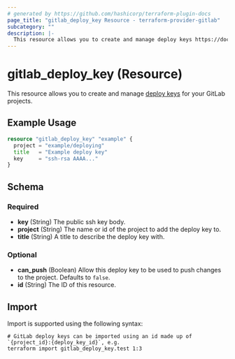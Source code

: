 ```yaml
---
# generated by https://github.com/hashicorp/terraform-plugin-docs
page_title: "gitlab_deploy_key Resource - terraform-provider-gitlab"
subcategory: ""
description: |-
  This resource allows you to create and manage deploy keys https://docs.gitlab.com/ee/user/project/deploy_keys/ for your GitLab projects.
---
```


# gitlab_deploy_key (Resource)

This resource allows you to create and manage [deploy keys](https://docs.gitlab.com/ee/user/project/deploy_keys/) for your GitLab projects.

## Example Usage

```terraform
resource "gitlab_deploy_key" "example" {
  project = "example/deploying"
  title   = "Example deploy key"
  key     = "ssh-rsa AAAA..."
}
```

<!-- schema generated by tfplugindocs -->
## Schema

### Required

- **key** (String) The public ssh key body.
- **project** (String) The name or id of the project to add the deploy key to.
- **title** (String) A title to describe the deploy key with.

### Optional

- **can_push** (Boolean) Allow this deploy key to be used to push changes to the project. Defaults to `false`.
- **id** (String) The ID of this resource.

## Import

Import is supported using the following syntax:

```shell
# GitLab deploy keys can be imported using an id made up of `{project_id}:{deploy_key_id}`, e.g.
terraform import gitlab_deploy_key.test 1:3
```
